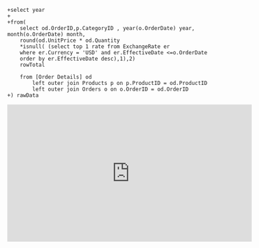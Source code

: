 ﻿```csdiff
+select year
+
+from(
    select od.OrderID,p.CategoryID , year(o.OrderDate) year, month(o.OrderDate) month,
    round(od.UnitPrice * od.Quantity
    *isnull( (select top 1 rate from ExchangeRate er 
    where er.Currency = 'USD' and er.EffectiveDate <=o.OrderDate
    order by er.EffectiveDate desc),1),2)
    rowTotal

    from [Order Details] od 
	    left outer join Products p on p.ProductID = od.ProductID
	    left outer join Orders o on o.OrderID = od.OrderID
+) rawData
```

<iframe width="560" height="315" src="https://www.youtube.com/embed/fLGTBy9OCac?list=PL1DEQjXG2xnLgvHTh1MJvWScqgyqvsxSu" frameborder="0" allowfullscreen></iframe>